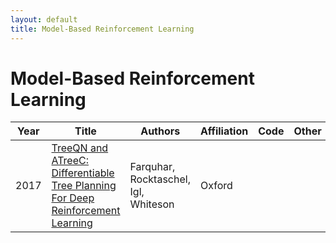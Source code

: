 ```yaml
---
layout: default
title: Model-Based Reinforcement Learning
---
```


# Model-Based Reinforcement Learning

| Year | Title | Authors | Affiliation | Code | Other |
| --- | --- | --- | --- | --- | --- |
| 2017 | [TreeQN and ATreeC: Differentiable Tree Planning For Deep Reinforcement Learning](https://arxiv.org/pdf/1710.11417 "Combining deep model-free reinforcement learning with on-line planning is a promising approach to building on the successes of deep RL. On-line planning with look-ahead trees has proven successful in environments where transition models are known a priori. However, in complex environments where transition models need to be learned from data, the deficiencies of learned models have limited their utility for planning. To address these challenges, we propose TreeQN, a differentiable, recursive, tree-structured model that serves as a drop-in replacement for any value function network in deep RL with discrete actions. TreeQN dynamically constructs a tree by recursively applying a transition model in a learned abstract state space and then aggregating predicted rewards and state-values using a tree backup to estimate Q-values. We also propose ATreeC, an actor-critic variant that augments TreeQN with a softmax layer to form a stochastic policy network. Both approaches are trained end-to-end, such that the learned model is optimised for its actual use in the planner. We show that TreeQN and ATreeC outperform n-step DQN and A2C on a box-pushing task, as well as n-step DQN and value prediction networks (Oh et al., 2017) on multiple Atari games, with deeper trees often outperforming shallower ones. We also present a qualitative analysis that sheds light on the trees learned by TreeQN.") | Farquhar, Rocktaschel, Igl, Whiteson | Oxford | | |